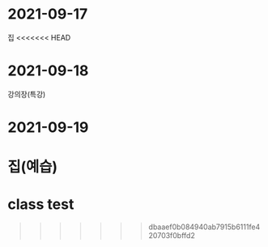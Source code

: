 # 2021-09-17
집
<<<<<<< HEAD
# 2021-09-18
강의장(특강)
# 2021-09-19
집(예습)
=======
# class test
>>>>>>> dbaaef0b084940ab7915b6111fe420703f0bffd2
